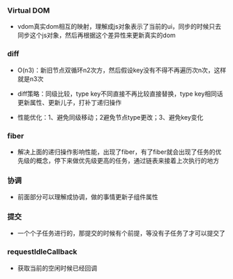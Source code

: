 ### Virtual DOM
- vdom真实dom相互的映射，理解成js对象表示了当前的ui，同步的时候只去同步这个js对象，然后再根据这个差异性来更新真实的dom

### diff
- O(n3)：新旧节点双循环n2次方，然后假设key没有不得不再遍历次n次，这样就是n3次

- diff策略：同级比较，type key不同直接不再比较直接替换，type key相同话更新属性、更新儿子，打补丁递归操作

- 性能优化：1、避免同级移动；2避免节点type更改；3、避免key变化

### fiber
- 解决上面的递归操作影响性能，出现了fiber，有了fiber就会出现了任务的优先级的概念，停下来做优先级更高的任务，通过链表来接着上次执行的地方

### 协调
- 前面部分可以理解成协调，做的事情更新子组件属性

### 提交
- 一个个子任务进行的，那提交的时候有个前提，等没有子任务了才可以提交了

### requestIdleCallback
- 获取当前的空闲时候已经回调